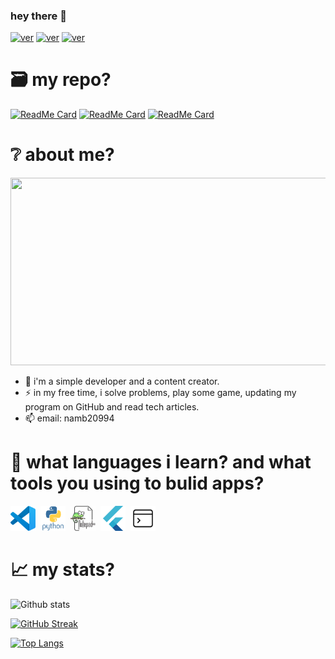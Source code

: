 ### hey there 👋

[![ver](https://img.shields.io/badge/facebook%3A_namnee6-gray?style=flat&logo=facebook)](https://www.facebook.com/namnee6)
[![ver](https://img.shields.io/badge/tiktok%3A_%40.techphone-gray?style=flat&logo=tiktok)](https://www.tiktok.com/@_.techphone_/)
[![ver](https://img.shields.io/badge/ytb%3A_NamCzE-gray?style=flat&logo=youtube)](https://www.youtube.com/channel/UCGq0DDujQ9TynsGGLvfu-IA)

# 🗃️ my repo?
[![ReadMe Card](https://github-readme-stats.vercel.app/api/pin/?username=NamOpt&repo=OptimizedTools)](https://github.com/NamOpt/OptimizedTools)
[![ReadMe Card](https://github-readme-stats.vercel.app/api/pin/?username=NamOpt&repo=hdisk)](https://github.com/NamOpt/hdisk)
[![ReadMe Card](https://github-readme-stats.vercel.app/api/pin/?username=NamOpt&repo=unknown)](https://github.com/NamOpt/unknown)

# ❔ about me? 

<div align="center">
  <img src="https://media.giphy.com/media/dWesBcTLavkZuG35MI/giphy.gif" width="600" height="300"/>
</div>

 - :telescope: i'm a simple developer and a content creator.
 - :zap: in my free time, i solve problems, play some game, updating my program on GitHub and read tech articles.
 - :mailbox: email: namb20994
# 🔨 what languages i learn? and what tools you using to bulid apps?
<div>
  <img src="https://github.com/devicons/devicon/blob/master/icons/vscode/vscode-original.svg" title="VSCode" alt="VSCode" width="40" height="40"/>&nbsp;
  <img src="https://github.com/devicons/devicon/blob/master/icons/python/python-original-wordmark.svg" title="Python" alt="PY" width="40" height="40"/>&nbsp;
  <img src="https://github.com/NamOpt/NamOpt/blob/main/idhsjkh.png" title="Notepad++" alt="Notepad++" width="40" height="40"/>&nbsp;
  <img src="https://github.com/devicons/devicon/blob/master/icons/flutter/flutter-original.svg" title="Flutter" alt="Flutter" width="40" height="40"/>&nbsp;
  <img src="https://github.com/NamOpt/NamOpt/blob/main/command-prompt-svgrepo-com (1).svg" title="Command Prompt" alt="Redux " width="40" height="40"/>&nbsp;
</div>

# 📈 my stats?

![Github stats](https://github-readme-stats.vercel.app/api?username=NamOpt)

[![GitHub Streak](http://github-readme-streak-stats.herokuapp.com?user=NamOpt&theme=dark&background=000000)](https://git.io/streak-stats)

[![Top Langs](https://github-readme-stats.vercel.app/api/top-langs/?username=NamOpt&layout=compact&theme=vision-friendly-dark)](https://github.com/anuraghazra/github-readme-stats)

